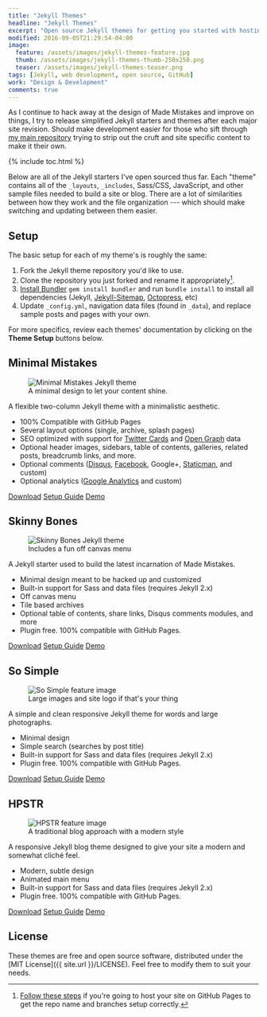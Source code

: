 ```yaml
---
title: "Jekyll Themes"
headline: "Jekyll Themes"
excerpt: "Open source Jekyll themes for getting you started with hosting a blog on GitHub Pages for free."
modified: 2016-09-05T21:29:54-04:00
image: 
  feature: /assets/images/jekyll-themes-feature.jpg
  thumb: /assets/images/jekyll-themes-thumb-250x250.png
  teaser: /assets/images/jekyll-themes-teaser.png
tags: [Jekyll, web development, open source, GitHub]
work: "Design & Development"
comments: true
---
```


As I continue to hack away at the design of Made Mistakes and improve on things, I try to release simplified Jekyll starters and themes after each major site revision. Should make development easier for those who sift through [my main repository](https://github.com/mmistakes/made-mistakes-jekyll) trying to strip out the cruft and site specific content to make it their own.

{% include toc.html %}

Below are all of the Jekyll starters I've open sourced thus far. Each "theme" contains all of the `_layouts`, `_includes`, Sass/CSS, JavaScript, and other sample files needed to build a site or blog. There are a lot of similarities between how they work and the file organization --- which should make switching and updating between them easier.

## Setup

The basic setup for each of my theme's is roughly the same:

  1. Fork the Jekyll theme repository you'd like to use.
  2. Clone the repository you just forked and rename it appropriately[^github-pages].
  3. [Install Bundler](http://bundler.io) `gem install bundler` and run `bundle install` to install all dependencies (Jekyll, [Jekyll-Sitemap](https://github.com/jekyll/jekyll-sitemap), [Octopress](https://github.com/octopress/octopress), etc)
  4. Update `_config.yml`, navigation data files (found in `_data`), and replace sample posts and pages with your own.

[^github-pages]: [Follow these steps](http://jekyllrb.com/docs/github-pages/) if you're going to host your site on GitHub Pages to get the repo name and branches setup correctly.

For more specifics, review each themes' documentation by clicking on the **Theme Setup** buttons below.

## Minimal Mistakes

<figure>
  <img src="{{ site.url }}/assets/images/minimal-mistakes-3-feature.jpg" alt="Minimal Mistakes Jekyll theme">
  <figcaption>A minimal design to let your content shine.</figcaption>
</figure>

A flexible two-column Jekyll theme with a minimalistic aesthetic.

  - 100% Compatible with GitHub Pages
  - Several layout options (single, archive, splash pages)
  - SEO optimized with support for [Twitter Cards](https://dev.twitter.com/cards/overview) and [Open Graph](http://ogp.me/) data
  - Optional header images, sidebars, table of contents, galleries, related posts, breadcrumb links, and more.
  - Optional comments ([Disqus](https://disqus.com/), [Facebook](https://developers.facebook.com/docs/plugins/comments), Google+, [Staticman](https://staticman.net/), and custom)
  - Optional analytics ([Google Analytics](https://www.google.com/analytics/) and custom)

<div markdown="0">
  <a href="https://github.com/mmistakes/minimal-mistakes/archive/master.zip" class="btn btn--info">Download</a>
  <a href="https://mmistakes.github.io/minimal-mistakes/docs/quick-start-guide/" class="btn">Setup Guide</a>
  <a href="https://mmistakes.github.io/minimal-mistakes" class="btn">Demo</a>
</div>

## Skinny Bones

<figure>
	<img src="{{ site.url }}/assets/images/skinny-bones-preview-feature.jpg" alt="Skinny Bones Jekyll theme">
	<figcaption>Includes a fun off canvas menu</figcaption> 
</figure>

A Jekyll starter used to build the latest incarnation of Made Mistakes.

  * Minimal design meant to be hacked up and customized
  * Built-in support for Sass and data files (requires Jekyll 2.x)
  * Off canvas menu
  * Tile based archives
  * Optional table of contents, share links, Disqus comments modules, and more
  * Plugin free. 100% compatible with GitHub Pages.

<div markdown="0">
	<a href="https://github.com/mmistakes/skinny-bones-jekyll/archive/master.zip" class="btn btn--info">Download</a>
	<a href="https://mmistakes.github.io/skinny-bones-jekyll/getting-started/" class="btn">Setup Guide</a>
  <a href="https://mmistakes.github.io/skinny-bones-jekyll/" class="btn">Demo</a>
</div>

## So Simple

<figure>
	<img src="{{ site.url }}/assets/images/so-simple-theme-feature-2015.jpg" alt="So Simple feature image">
	<figcaption>Large images and site logo if that's your thing</figcaption>
</figure>

A simple and clean responsive Jekyll theme for words and large photographs.

  * Minimal design
  * Simple search (searches by post title)
  * Built-in support for Sass and data files (requires Jekyll 2.x)
  * Plugin free. 100% compatible with GitHub Pages.

<div markdown="0">
	<a href="https://github.com/mmistakes/so-simple-theme/archive/master.zip" class="btn btn--info">Download</a>
	<a href="https://mmistakes.github.io/so-simple-theme/theme-setup/" class="btn">Setup Guide</a>
  <a href="https://mmistakes.github.io/so-simple-theme" class="btn">Demo</a>
</div>

## HPSTR

<figure>
	<img src="{{ site.url }}/assets/images/hpstr-preview-feature-2015.jpg" alt="HPSTR feature image">
	<figcaption>A traditional blog approach with a modern style</figcaption>
</figure>

A responsive Jekyll blog theme designed to give your site a modern and somewhat cliché feel.

  * Modern, subtle design
  * Animated main menu
  * Built-in support for Sass and data files (requires Jekyll 2.x)
  * Plugin free. 100% compatible with GitHub Pages.

<div markdown="0">
	<a href="https://github.com/mmistakes/hpstr-jekyll-theme/archive/master.zip" class="btn btn--info">Download</a>
	<a href="https://mmistakes.github.io/hpstr-jekyll-theme/theme-setup/" class="btn">Setup Guide</a>
  <a href="https://mmistakes.github.io/hpstr-jekyll-theme/" class="btn">Demo</a>
</div>

## License

These themes are free and open source software, distributed under the [MIT License]({{ site.url }}/LICENSE). Feel free to modify them to suit your needs.
